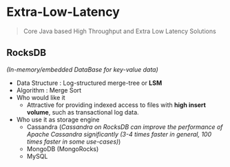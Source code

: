 # Extra-Low-Latency
> Core Java based High Throughput and Extra Low Latency Solutions

## RocksDB 
*(In-memory/embedded DataBase for key-value data)*
- Data Structure : Log-structured merge-tree or **LSM**
- Algorithm : Merge Sort
- Who would like it
  - Attractive for providing indexed access to files with **high insert volume**, such as transactional log data.
- Who use it as storage engine 
  - Cassandra (*Cassandra on RocksDB can improve the performance of Apache Cassandra significantly (3-4 times faster in general, 100 times faster in some use-cases)*)
  - MongoDB (MongoRocks)
  - MySQL 
